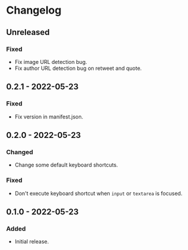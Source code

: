 # Changelog

## Unreleased

### Fixed

- Fix image URL detection bug.
- Fix author URL detection bug on retweet and quote.

## 0.2.1 - 2022-05-23

### Fixed

- Fix version in manifest.json.

## 0.2.0 - 2022-05-23

### Changed

- Change some default keyboard shortcuts.

### Fixed

- Don't execute keyboard shortcut when `input` or `textarea` is focused.

## 0.1.0 - 2022-05-23

### Added

- Initial release.
